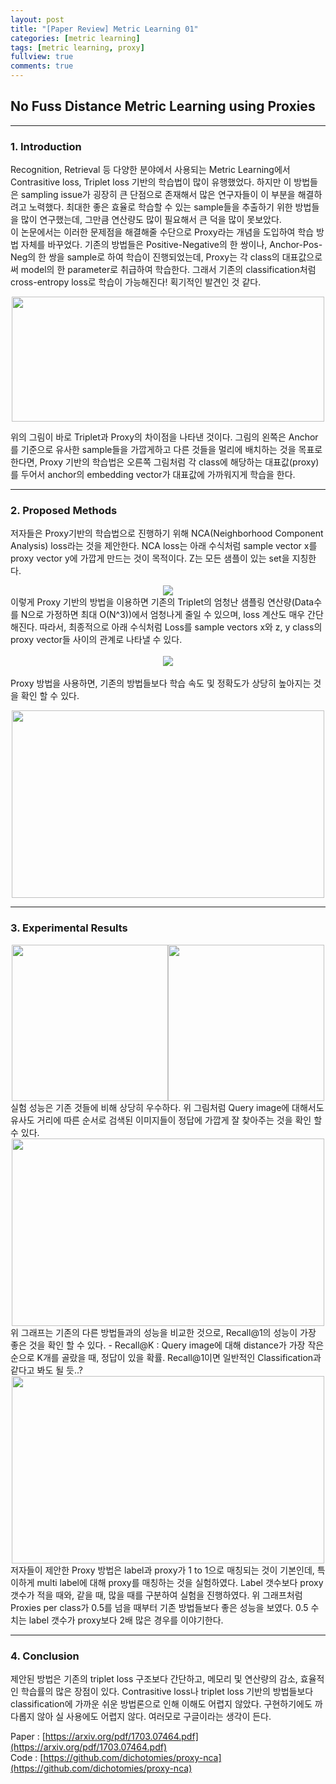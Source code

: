 ```yaml
---
layout: post
title: "[Paper Review] Metric Learning 01"
categories: [metric learning]
tags: [metric learning, proxy]
fullview: true
comments: true
---
```



## No Fuss Distance Metric Learning using Proxies

---
### 1. Introduction
Recognition, Retrieval 등 다양한 분야에서 사용되는 Metric Learning에서 Contrasitive loss, Triplet loss 기반의 학습법이 많이 유행했었다. 하지만 이 방법들은 sampling issue가 굉장히 큰 단점으로 존재해서 많은 연구자들이 이 부분을 해결하려고 노력했다. 최대한 좋은 효율로 학습할 수 있는 sample들을 추출하기 위한 방법들을 많이 연구했는데, 그만큼 연산량도 많이 필요해서 큰 덕을 많이 못보았다.  
이 논문에서는 이러한 문제점을 해결해줄 수단으로 Proxy라는 개념을 도입하여 학습 방법 자체를 바꾸었다. 기존의 방법들은 Positive-Negative의 한 쌍이나, Anchor-Pos-Neg의 한 쌍을 sample로 하여 학습이 진행되었는데, Proxy는 각 class의 대표값으로써 model의 한 parameter로 취급하여 학습한다. 그래서 기존의 classification처럼 cross-entropy loss로 학습이 가능해진다! 획기적인 발견인 것 같다.

<center><img src='{{ "/assets/images/proxy_02.PNG" | relative_url }}' width="500" height="200"></center>

위의 그림이 바로 Triplet과 Proxy의 차이점을 나타낸 것이다. 그림의 왼쪽은 Anchor를 기준으로 유사한 sample들을 가깝게하고 다른 것들을 멀리에 배치하는 것을 목표로 한다면, Proxy 기반의 학습법은 오른쪽 그림처럼 각 class에 해당하는 대표값(proxy)를 두어서 anchor의 embedding vector가 대표값에 가까워지게 학습을 한다.

---
### 2. Proposed Methods
저자들은 Proxy기반의 학습법으로 진행하기 위해 NCA(Neighborhood Component Analysis) loss라는 것을 제안한다. NCA loss는 아래 수식처럼 sample vector x를 proxy vector y에 가깝게 만드는 것이 목적이다. Z는 모든 샘플이 있는 set을 지칭한다.
<br><center><img style="vertical-align:middle" src="http://latex.codecogs.com/png.latex?\dpi{100}\bg_white L_{NCA}(x,y,Z) = -\log(\frac{\exp(-d(x,y))}{ \sum_{z\in{Z}}\exp(-d(x,z))})"/> </center>
이렇게 Proxy 기반의 방법을 이용하면 기존의 Triplet의 엄청난 샘플링 연산량(Data수를 N으로 가정하면 최대 O(N^3))에서 엄청나게 줄일 수 있으며, loss 계산도 매우 간단해진다. 따라서, 최종적으로 아래 수식처럼 Loss를 sample vectors x와 z, y class의 proxy vector들 사이의 관계로 나타낼 수 있다.
<br><br><center><img style="vertical-align:middle" src="http://latex.codecogs.com/png.latex?\dpi{100}\bg_white \begin{align*} L_{Ranking}(x,y,z) &= H(\left \| \alpha x -p(y) \right \| - \left \| \alpha x -p(z) \right \|) \\
&= H({\left \| \alpha x -p(y) \right \|}^2 - {\left \| \alpha x -p(z) \right \|}^2) \\
&= H(2\alpha (x^T p(z)-x^T p(y))) = H(x^T p(z) - x^T p(y)) \end{align*}"/> </center>
<br>
Proxy 방법을 사용하면, 기존의 방법들보다 학습 속도 및 정확도가 상당히 높아지는 것을 확인 할 수 있다.
<center><img src='{{ "/assets/images/proxy_01.PNG" | relative_url }}' width="500" height="300"></center>

---
### 3. Experimental Results
<center><img src='{{ "/assets/images/proxy_03.PNG" | relative_url }}' width="250" height="250"><img src='{{ "/assets/images/proxy_06.PNG" | relative_url }}' width="250" height="250"></center>
실험 성능은 기존 것들에 비해 상당히 우수하다. 위 그림처럼 Query image에 대해서도 유사도 거리에 따른 순서로 검색된 이미지들이 정답에 가깝게 잘 찾아주는 것을 확인 할 수 있다.

<center><img src='{{ "/assets/images/proxy_05.PNG" | relative_url }}' width="500" height="300"></center>
위 그래프는 기존의 다른 방법들과의 성능을 비교한 것으로, Recall@1의 성능이 가장 좋은 것을 확인 할 수 있다. 
- Recall@K : Query image에 대해 distance가 가장 작은 순으로 K개를 골랐을 때, 정답이 있을 확률. Recall@1이면 일반적인 Classification과 같다고 봐도 될 듯..?


<center><img src='{{ "/assets/images/proxy_09.PNG" | relative_url }}' width="500" height="300"></center>
저자들이 제안한 Proxy 방법은 label과 proxy가 1 to 1으로 매칭되는 것이 기본인데, 특이하게 multi label에 대해 proxy를 매칭하는 것을 실험하였다. Label 갯수보다 proxy 갯수가 적을 때와, 같을 때, 많을 때를 구분하여 실험을 진행하였다. 위 그래프처럼 Proxies per class가 0.5를 넘을 때부터 기존 방법들보다 좋은 성능을 보였다. 0.5 수치는 label 갯수가 proxy보다 2배 많은 경우를 이야기한다.


---
### 4. Conclusion
제안된 방법은 기존의 triplet loss 구조보다 간단하고, 메모리 및 연산량의 감소, 효율적인 학습률의 많은 장점이 있다. Contrasitive loss나 triplet loss 기반의 방법들보다 classification에 가까운 쉬운 방법론으로 인해 이해도 어렵지 않았다. 구현하기에도 까다롭지 않아 실 사용에도 어렵지 않다. 여러모로 구글이라는 생각이 든다. 


Paper : [https://arxiv.org/pdf/1703.07464.pdf](https://arxiv.org/pdf/1703.07464.pdf)  
Code : [https://github.com/dichotomies/proxy-nca](https://github.com/dichotomies/proxy-nca)